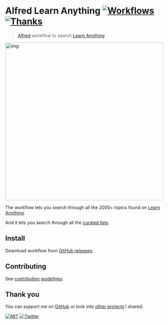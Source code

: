 # Alfred Learn Anything [![Workflows](https://img.shields.io/badge/-more%20workflows-0a0a0a.svg?style=flat&colorA=0a0a0a)](https://github.com/learn-anything/alfred-workflows) [![Thanks](http://bit.ly/saythankss)](https://github.com/sponsors/nikitavoloboev)

> [Alfred](https://www.alfredapp.com/) workflow to search [Learn Anything](https://learn-anything.xyz/)

<img src="https://i.imgur.com/BwMqlVa.png" width="500" alt="img">

The workflow lets you search through all the 2000+ topics found on [Learn Anything](https://learn-anything.xyz/).

And it lets you search through all the [curated lists](https://github.com/learn-anything/curated-lists).

## Install

Download workflow from [GitHub releases](../../releases/latest).

## Contributing

See [contribution guidelines](contributing.md).

## Thank you

You can support me on [GitHub](https://github.com/sponsors/nikitavoloboev) or look into [other projects](https://nikitavoloboev.xyz/projects) I shared.

[![MIT](https://img.shields.io/badge/license-MIT-0a0a0a.svg?style=flat&colorA=0a0a0a)](license) [![Twitter](http://bit.ly/nikitatweet)](https://twitter.com/nikitavoloboev)
